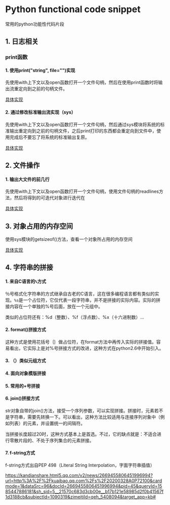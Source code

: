 # Python functional code snippet

常用的python功能性代码片段



## 1. 日志相关



### print函数



#### 1. 使用print("string", file="")实现

先使用with上下文以及open函数打开一个文件句柄，然后在使用print函数时将输出流重定向到之前的句柄文件。

[具体实现](./log/print_file.py)



#### 2. 通过修改标准输出流实现（sys）

先使用with上下文以及open函数打开一个文件句柄，然后通过sys模块将系统的标准输出重定向到之前的句柄文件，之后print打印的东西都会重定向到文件中，使用完成后不要忘了将系统的标准输出复原。

[具体实现](./log/sys_stdout.py)



## 2. 文件操作



#### 1. 输出大文件的前几行

先使用with上下文以及open函数打开一个文件句柄，使用文件句柄的readlines方法，然后将得到的可迭代对象进行迭代在

[具体实现](./file/head_file.py)



## 3. 对象占用的内存空间

使用sys模块的getsizeof()方法，查看一个对象所占用的内存空间

[具体实现](./memory/object_of_memory_size.py)



## 4. 字符串的拼接

#### 1. 来自C语言的`%`方式

％号格式化字符串的方式继承自古老的C语言，这在很多编程语言都有类似的实现。`%s`是一个占位符，它仅代表一段字符串，并不是拼接的实际内容。实际的拼接内容在一个单独的%号后面，放在一个元组中。

类似的占位符还有：%d（整数）、%f（浮点数）、%x（十六进制数）...



#### 2. format()拼接方式

这种方式是使用花括号｛｝做占位符，在format方法中再传入实际的拼接值。容易看出，它实际上是对%号拼接方式的改进，这种方式在python2.6中开始引入。

#### 3. （）类似元组方式

#### 4. 面向对象模版拼接

#### 5. 常用的+号拼接

#### 6. join()拼接方式

str对象自带的join()方法，接受一个序列参数，可以实现拼接。拼接时，元素若不是字符串，需要先转换一下。可以看出，这种方法比较适用与连接序列对象中（例如列表）的元素，并设置统一的间隔符。

当拼接长度超过20时，这种方式基本上是首选。不过，它的缺点就是：不适合进行零散片段的、不处于序列集合的元素拼接。

#### 7.  f-string方式

f-string方式出自PEP 498（Literal String Interpolation，字面字符串插值）

https://kandianshare.html5.qq.com/v2/news/2669455806451996994?url=http%3A%2F%2Fkuaibao.qq.com%2Fs%2F20200328A0P72100&cardmode=1&dataSrc=96&docId=2669455806451996994&pid=45&queryId=1585447886181&sh_sid=5__21570c683d3cb00e__b17b121e58985d2f0b41567f1d3188cb&subjectId=1090319&zimeitiId=qeh_5408094&target_app=kb#